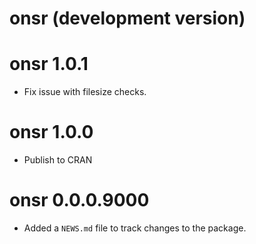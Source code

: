 # onsr (development version)

# onsr 1.0.1

* Fix issue with filesize checks.

# onsr 1.0.0

* Publish to CRAN

# onsr 0.0.0.9000

* Added a `NEWS.md` file to track changes to the package.
